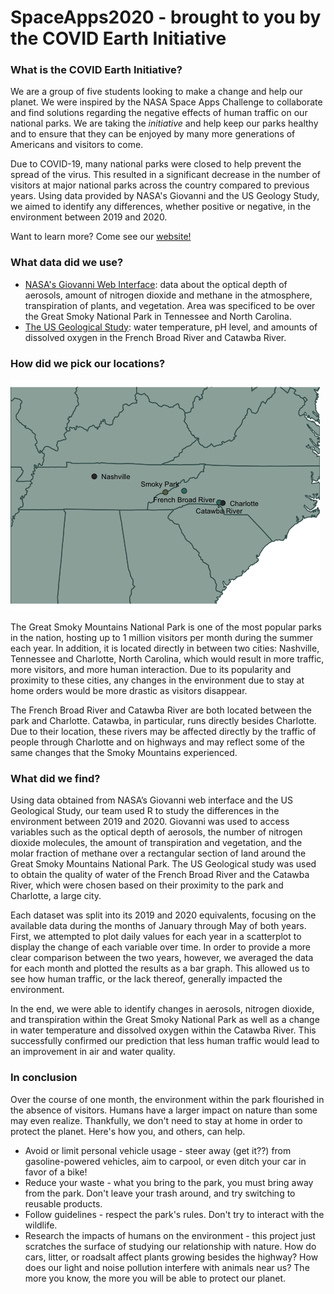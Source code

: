 # SpaceApps2020 - brought to you by the COVID Earth Initiative
### What is the COVID Earth Initiative?
We are a group of five students looking to make a change and help our planet. We were inspired by the NASA Space Apps Challenge to collaborate and find solutions regarding the negative effects of human traffic on our national parks. We are taking the *initiative* and help keep our parks healthy and to ensure that they can be enjoyed by many more generations of Americans and visitors to come.

Due to COVID-19, many national parks were closed to help prevent the spread of the virus. This resulted in a significant decrease in the number of visitors at major national parks across the country compared to previous years. Using data provided by NASA's Giovanni and the US Geology Study, we aimed to identify any differences, whether positive or negative, in the environment between 2019 and 2020.

Want to learn more? Come see our [website!](https://covidearthinitiative.us/index.html)

### What data did we use?
* [NASA's Giovanni Web Interface](https://giovanni.gsfc.nasa.gov/giovanni/): data about the optical depth of aerosols, amount of nitrogen dioxide and methane in the atmosphere, transpiration of plants, and vegetation. Area was specificed to be over the Great Smoky National Park in Tennessee and North Carolina.
* [The US Geological Study](https://waterdata.usgs.gov/nwis): water temperature, pH level, and amounts of dissolved oxygen in the French Broad River and Catawba River.

### How did we pick our locations?
![Map of locations](/images/map.png)

The Great Smoky Mountains National Park is one of the most popular parks in the nation, hosting up to 1 million visitors per month during the summer each year. In addition, it is located directly in between two cities: Nashville, Tennessee and Charlotte, North Carolina, which would result in more traffic, more visitors, and more human interaction. Due to its popularity and proximity to these cities, any changes in the environment due to stay at home orders would be more drastic as visitors disappear.

The French Broad River and Catawba River are both located between the park and Charlotte. Catawba, in particular, runs directly besides Charlotte. Due to their location, these rivers may be affected directly by the traffic of people through Charlotte and on highways and may reflect some of the same changes that the Smoky Mountains experienced.

### What did we find?
Using data obtained from NASA’s Giovanni web interface and the US Geological Study, our team used R to study the differences in the environment between 2019 and 2020. Giovanni was used to access variables such as the optical depth of aerosols, the number of nitrogen dioxide molecules, the amount of transpiration and vegetation, and the molar fraction of methane over a rectangular section of land around the Great Smoky Mountains National Park. The US Geological study was used to obtain the quality of water of the French Broad River and the Catawba River, which were chosen based on their proximity to the park and Charlotte, a large city. 

Each dataset was split into its 2019 and 2020 equivalents, focusing on the available data during the months of January through May of both years. First, we attempted to plot daily values for each year in a scatterplot to display the change of each variable over time. In order to provide a more clear comparison between the two years, however, we averaged the data for each month and plotted the results as a bar graph. This allowed us to see how human traffic, or the lack thereof, generally impacted the environment. 

In the end, we were able to identify changes in aerosols, nitrogen dioxide, and transpiration within the Great Smoky National Park as well as a change in water temperature and dissolved oxygen within the Catawba River. This successfully confirmed our prediction that less human traffic would lead to an improvement in air and water quality. 

### In conclusion
Over the course of one month, the environment within the park flourished in the absence of visitors. Humans have a larger impact on nature than some may even realize. Thankfully, we don't need to stay at home in order to protect the planet. Here's how you, and others, can help.
* Avoid or limit personal vehicle usage - steer away (get it??) from gasoline-powered vehicles, aim to carpool, or even ditch your car in favor of a bike!
* Reduce your waste - what you bring to the park, you must bring away from the park. Don't leave your trash around, and try switching to reusable products.
* Follow guidelines - respect the park's rules. Don't try to interact with the wildlife.
* Research the impacts of humans on the environment - this project just scratches the surface of studying our relationship with nature. How do cars, litter, or roadsalt affect plants growing besides the highway? How does our light and noise pollution interfere with animals near us? The more you know, the more you will be able to protect our planet.
